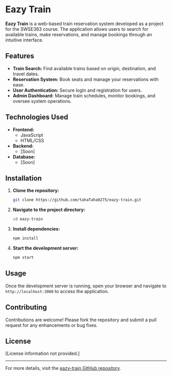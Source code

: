 # Eazy Train

**Eazy Train** is a web-based train reservation system developed as a project for the SWSE363 course. The application allows users to search for available trains, make reservations, and manage bookings through an intuitive interface.

## Features

- **Train Search:** Find available trains based on origin, destination, and travel dates.
- **Reservation System:** Book seats and manage your reservations with ease.
- **User Authentication:** Secure login and registration for users.
- **Admin Dashboard:** Manage train schedules, monitor bookings, and oversee system operations.

## Technologies Used

- **Frontend:**
  - JavaScript
  - HTML/CSS
- **Backend:**
  - [Soon]
- **Database:**
  - [Soon]

## Installation

1. **Clone the repository:**

   ```bash
   git clone https://github.com/tahaTaha0275/eazy-train.git
   ```


2. **Navigate to the project directory:**

   ```bash
   cd eazy-train
   ```


3. **Install dependencies:**

   ```bash
   npm install
   ```


4. **Start the development server:**

   ```bash
   npm start
   ```


## Usage

Once the development server is running, open your browser and navigate to `http://localhost:3000` to access the application.

## Contributing

Contributions are welcome! Please fork the repository and submit a pull request for any enhancements or bug fixes.

## License

[License information not provided.]

---

For more details, visit the [eazy-train GitHub repository](https://github.com/tahaTaha0275/eazy-train).
